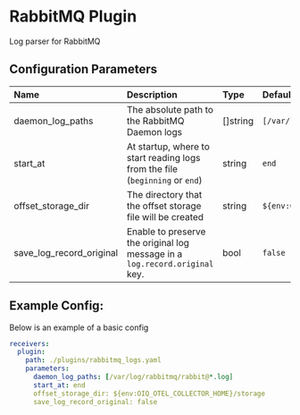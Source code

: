 # RabbitMQ Plugin

Log parser for RabbitMQ

## Configuration Parameters

| Name | Description | Type | Default | Required | Values |
|:-- |:-- |:-- |:-- |:-- |:-- |
| daemon_log_paths | The absolute path to the RabbitMQ Daemon logs | []string | `[/var/log/rabbitmq/rabbit@*.log]` | false |  |
| start_at | At startup, where to start reading logs from the file (`beginning` or `end`) | string | `end` | false | `beginning`, `end` |
| offset_storage_dir | The directory that the offset storage file will be created | string | `${env:OIQ_OTEL_COLLECTOR_HOME}/storage` | false |  |
| save_log_record_original | Enable to preserve the original log message in a `log.record.original` key. | bool | `false` | false |  |

## Example Config:

Below is an example of a basic config

```yaml
receivers:
  plugin:
    path: ./plugins/rabbitmq_logs.yaml
    parameters:
      daemon_log_paths: [/var/log/rabbitmq/rabbit@*.log]
      start_at: end
      offset_storage_dir: ${env:OIQ_OTEL_COLLECTOR_HOME}/storage
      save_log_record_original: false
```
